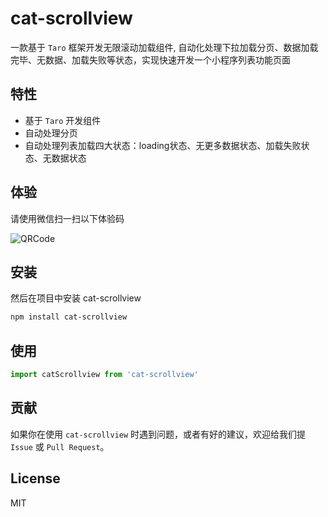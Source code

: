 # cat-scrollview

一款基于 `Taro` 框架开发无限滚动加载组件, 自动化处理下拉加载分页、数据加载完毕、无数据、加载失败等状态，实现快速开发一个小程序列表功能页面

## 特性

- 基于 `Taro` 开发组件
- 自动处理分页
- 自动处理列表加载四大状态：loading状态、无更多数据状态、加载失败状态、无数据状态
## 体验

请使用微信扫一扫以下体验码

![QRCode]()


## 安装

然后在项目中安装 cat-scrollview

```bash
npm install cat-scrollview
```

## 使用

```js
import catScrollview from 'cat-scrollview'
```


## 贡献

如果你在使用 `cat-scrollview` 时遇到问题，或者有好的建议，欢迎给我们提 `Issue` 或 `Pull Request`。

## License

MIT

[npm-version-image]: https://img.shields.io/npm/v/taro-ui.svg?style=flat-square
[npm-version-url]: https://www.npmjs.com/package/cat-scrollview
